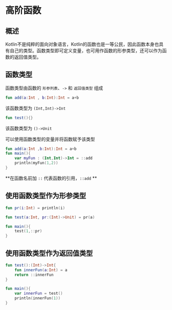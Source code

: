 # 高阶函数



## 概述

Kotlin不是纯粹的面向对象语言，Kotlin的函数也是一等公民，因此函数本身也具有自己的类型。函数类型即可定义变量，也可用作函数的形参类型，还可以作为函数的返回值类型。



## 函数类型

函数类型由函数的 `形参列表`、`->` 和 `返回值类型` 组成

```kotlin
fun add(a:Int , b:Int):Int = a+b
```

该函数类型为 `(Int,Int)->Int`

```kotlin
fun test(){}
```

该函数类型为 `()->Unit`

可以使用函数类型的变量并将函数赋予该类型

```kotlin
fun add(a:Int ,b:Int):Int = a+b
fun main(){
    var myFun : (Int,Int)->Int = ::add
    println(myFun(1,2))	
}
```

**在函数名前加 `::` 代表函数的引用，`::add` **



## 使用函数类型作为形参类型

```kotlin
fun pr(i:Int) = println(i)

fun test(a:Int, pr:(Int)->Unit) = pr(a)

fun main(){
    test(1,::pr)
}
```



## 使用函数类型作为返回值类型

```kotlin
fun test():(Int)->Int{
    fun innerFun(a:Int) = a    
    return ::innerFun
}

fun main(){
    var innerFun = test()
    println(innerFun(1))
}
```

